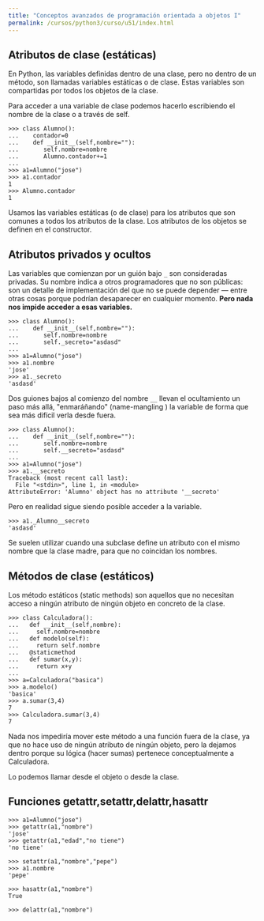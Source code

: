 ```yaml
---
title: "Conceptos avanzados de programación orientada a objetos I"
permalink: /cursos/python3/curso/u51/index.html
---
```


## Atributos de clase (estáticas)

En Python, las variables definidas dentro de una clase, pero no dentro de un método, son llamadas variables estáticas o de clase. Estas variables son compartidas por todos los
objetos de la clase.

Para acceder a una variable de clase podemos hacerlo escribiendo el nombre de la clase o a través de self.

	>>> class Alumno():
	...    contador=0
	...    def __init__(self,nombre=""):
	...       self.nombre=nombre
	...       Alumno.contador+=1
	... 
	>>> a1=Alumno("jose")
	>>> a1.contador
	1
	>>> Alumno.contador
	1

Usamos las variables estáticas (o de clase) para los atributos que son comunes a todos los atributos de la clase. Los atributos de los objetos se definen en el constructor.

## Atributos privados y ocultos

Las variables que comienzan por un guión bajo `_` son
consideradas privadas. Su nombre indica a otros programadores que no son públicas: son un detalle de implementación del que no se puede depender — entre otras cosas porque podrían desaparecer en cualquier momento. **Pero nada nos impide acceder a esas variables.**

	>>> class Alumno():
	...    def __init__(self,nombre=""):
	...       self.nombre=nombre
	...       self._secreto="asdasd"
	... 
	>>> a1=Alumno("jose")
	>>> a1.nombre
	'jose'
	>>> a1._secreto
	'asdasd'

Dos guiones bajos al comienzo del nombre `__` llevan el ocultamiento un paso más allá, "enmaráñando" (name-mangling ) la variable de forma que sea más difícil verla desde fuera.

	>>> class Alumno():
	...    def __init__(self,nombre=""):
	...       self.nombre=nombre
	...       self.__secreto="asdasd"
	... 
	>>> a1=Alumno("jose")
	>>> a1.__secreto
	Traceback (most recent call last):
	  File "<stdin>", line 1, in <module>
	AttributeError: 'Alumno' object has no attribute '__secreto'

Pero en realidad sigue siendo posible acceder a la variable.

	>>> a1._Alumno__secreto
	'asdasd'

Se suelen utilizar cuando una subclase define un atributo con el mismo nombre que la clase madre, para que no coincidan los nombres.


## Métodos de clase (estáticos)

Los método estáticos (static methods) son aquellos que no necesitan acceso a ningún atributo de ningún objeto en concreto de la clase.

	>>> class Calculadora():
	...   def __init__(self,nombre):
	...     self.nombre=nombre
	...   def modelo(self):
	...     return self.nombre
	...   @staticmethod
	...   def sumar(x,y):
	...     return x+y
	... 
	>>> a=Calculadora("basica")
	>>> a.modelo()
	'basica'
	>>> a.sumar(3,4)
	7
	>>> Calculadora.sumar(3,4)
	7

Nada nos impediría mover este método a una función fuera de la clase, ya que no hace uso de ningún atributo de ningún objeto, pero la dejamos dentro porque su lógica (hacer sumas) pertenece conceptualmente a Calculadora.

Lo podemos llamar desde el objeto o desde la clase.

## Funciones getattr,setattr,delattr,hasattr

	>>> a1=Alumno("jose")
	>>> getattr(a1,"nombre")
	'jose'
	>>> getattr(a1,"edad","no tiene")
	'no tiene'

	>>> setattr(a1,"nombre","pepe")
	>>> a1.nombre
	'pepe'

	>>> hasattr(a1,"nombre")
	True

	>>> delattr(a1,"nombre")
